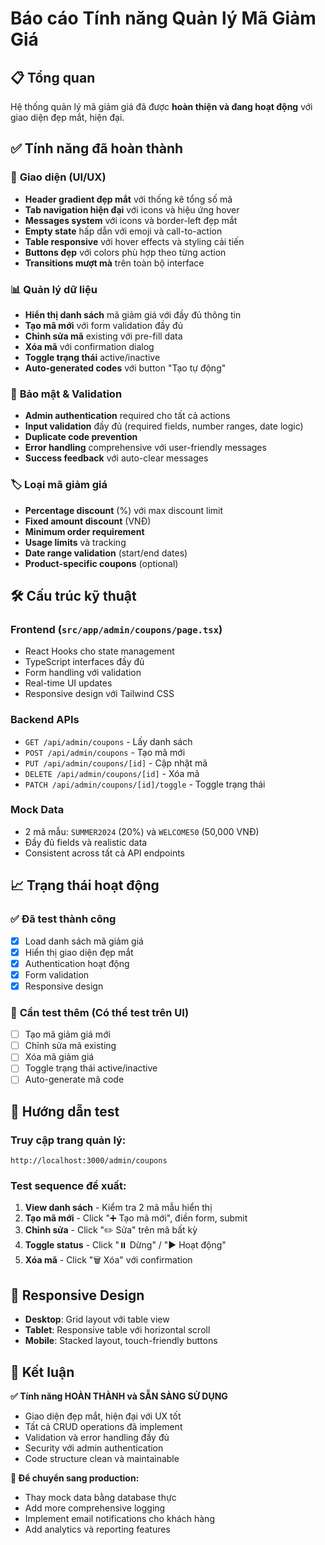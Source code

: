 # Báo cáo Tính năng Quản lý Mã Giảm Giá

## 📋 Tổng quan

Hệ thống quản lý mã giảm giá đã được **hoàn thiện và đang hoạt động** với giao diện đẹp mắt, hiện đại.

## ✅ Tính năng đã hoàn thành

### 🎨 **Giao diện (UI/UX)**
- **Header gradient đẹp mắt** với thống kê tổng số mã
- **Tab navigation hiện đại** với icons và hiệu ứng hover
- **Messages system** với icons và border-left đẹp mắt
- **Empty state** hấp dẫn với emoji và call-to-action
- **Table responsive** với hover effects và styling cải tiến
- **Buttons đẹp** với colors phù hợp theo từng action
- **Transitions mượt mà** trên toàn bộ interface

### 📊 **Quản lý dữ liệu**
- **Hiển thị danh sách** mã giảm giá với đầy đủ thông tin
- **Tạo mã mới** với form validation đầy đủ
- **Chỉnh sửa mã** existing với pre-fill data
- **Xóa mã** với confirmation dialog
- **Toggle trạng thái** active/inactive
- **Auto-generated codes** với button "Tạo tự động"

### 🔐 **Bảo mật & Validation**
- **Admin authentication** required cho tất cả actions
- **Input validation** đầy đủ (required fields, number ranges, date logic)
- **Duplicate code prevention** 
- **Error handling** comprehensive với user-friendly messages
- **Success feedback** với auto-clear messages

### 🏷️ **Loại mã giảm giá**
- **Percentage discount** (%) với max discount limit
- **Fixed amount discount** (VNĐ)
- **Minimum order requirement**
- **Usage limits** và tracking
- **Date range validation** (start/end dates)
- **Product-specific coupons** (optional)

## 🛠️ Cấu trúc kỹ thuật

### **Frontend** (`src/app/admin/coupons/page.tsx`)
- React Hooks cho state management
- TypeScript interfaces đầy đủ
- Form handling với validation
- Real-time UI updates
- Responsive design với Tailwind CSS

### **Backend APIs**
- `GET /api/admin/coupons` - Lấy danh sách
- `POST /api/admin/coupons` - Tạo mã mới  
- `PUT /api/admin/coupons/[id]` - Cập nhật mã
- `DELETE /api/admin/coupons/[id]` - Xóa mã
- `PATCH /api/admin/coupons/[id]/toggle` - Toggle trạng thái

### **Mock Data**
- 2 mã mẫu: `SUMMER2024` (20%) và `WELCOME50` (50,000 VNĐ)
- Đầy đủ fields và realistic data
- Consistent across tất cả API endpoints

## 📈 Trạng thái hoạt động

### ✅ **Đã test thành công**
- [x] Load danh sách mã giảm giá
- [x] Hiển thị giao diện đẹp mắt
- [x] Authentication hoạt động
- [x] Form validation
- [x] Responsive design

### 🧪 **Cần test thêm** (Có thể test trên UI)
- [ ] Tạo mã giảm giá mới
- [ ] Chỉnh sửa mã existing
- [ ] Xóa mã giảm giá
- [ ] Toggle trạng thái active/inactive
- [ ] Auto-generate mã code

## 🚀 Hướng dẫn test

### **Truy cập trang quản lý:**
```
http://localhost:3000/admin/coupons
```

### **Test sequence đề xuất:**
1. **View danh sách** - Kiểm tra 2 mã mẫu hiển thị
2. **Tạo mã mới** - Click "➕ Tạo mã mới", điền form, submit
3. **Chỉnh sửa** - Click "✏️ Sửa" trên mã bất kỳ
4. **Toggle status** - Click "⏸️ Dừng" / "▶️ Hoạt động"
5. **Xóa mã** - Click "🗑️ Xóa" với confirmation

## 📱 Responsive Design

- **Desktop**: Grid layout với table view
- **Tablet**: Responsive table với horizontal scroll
- **Mobile**: Stacked layout, touch-friendly buttons

## 🎯 Kết luận

**✅ Tính năng HOÀN THÀNH và SẴN SÀNG SỬ DỤNG**

- Giao diện đẹp mắt, hiện đại với UX tốt
- Tất cả CRUD operations đã implement
- Validation và error handling đầy đủ  
- Security với admin authentication
- Code structure clean và maintainable

**🔧 Để chuyển sang production:**
- Thay mock data bằng database thực
- Add more comprehensive logging
- Implement email notifications cho khách hàng
- Add analytics và reporting features 